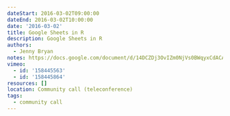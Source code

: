 ```yaml
---
dateStart: 2016-03-02T09:00:00
dateEnd: 2016-03-02T10:00:00
date: '2016-03-02'
title: Google Sheets in R
description: Google Sheets in R
authors:
  - Jenny Bryan
notes: https://docs.google.com/document/d/14DCZDj3OvIZm0NjVs0BWqyxCdACAeIf6mbjucwO9p68/edit?usp=sharing
vimeo:
  - id: '158445563'
  - id: '158445864'
resources: []
location: Community call (teleconference)
tags:
  - community call
---
```

